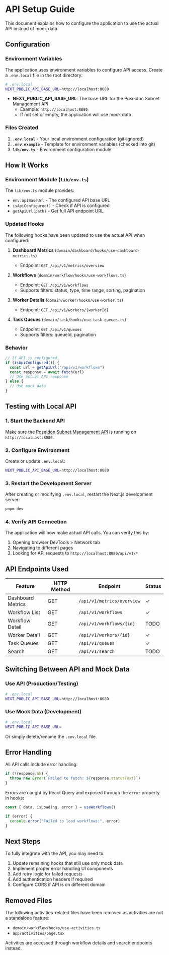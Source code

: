 # API Setup Guide

This document explains how to configure the application to use the actual API instead of mock data.

## Configuration

### Environment Variables

The application uses environment variables to configure API access. Create a `.env.local` file in the root directory:

```bash
# .env.local
NEXT_PUBLIC_API_BASE_URL=http://localhost:8080
```

- **NEXT_PUBLIC_API_BASE_URL**: The base URL for the Poseidon Subnet Management API
  - Example: `http://localhost:8080`
  - If not set or empty, the application will use mock data

### Files Created

1. **`.env.local`** - Your local environment configuration (git-ignored)
2. **`.env.example`** - Template for environment variables (checked into git)
3. **`lib/env.ts`** - Environment configuration module

## How It Works

### Environment Module (`lib/env.ts`)

The `lib/env.ts` module provides:

- `env.apiBaseUrl` - The configured API base URL
- `isApiConfigured()` - Check if API is configured
- `getApiUrl(path)` - Get full API endpoint URL

### Updated Hooks

The following hooks have been updated to use the actual API when configured:

1. **Dashboard Metrics** (`domain/dashboard/hooks/use-dashboard-metrics.ts`)
   - Endpoint: `GET /api/v1/metrics/overview`

2. **Workflows** (`domain/workflow/hooks/use-workflows.ts`)
   - Endpoint: `GET /api/v1/workflows`
   - Supports filters: status, type, time range, sorting, pagination

3. **Worker Details** (`domain/worker/hooks/use-worker.ts`)
   - Endpoint: `GET /api/v1/workers/{workerId}`

4. **Task Queues** (`domain/task/hooks/use-task-queues.ts`)
   - Endpoint: `GET /api/v1/queues`
   - Supports filters: queueId, pagination

### Behavior

```typescript
// If API is configured
if (isApiConfigured()) {
  const url = getApiUrl("/api/v1/workflows")
  const response = await fetch(url)
  // Use actual API response
} else {
  // Use mock data
}
```

## Testing with Local API

### 1. Start the Backend API

Make sure the [Poseidon Subnet Management API](https://github.com/piplabs/poseidon-subnet-management-api) is running on `http://localhost:8080`.

### 2. Configure Environment

Create or update `.env.local`:

```bash
NEXT_PUBLIC_API_BASE_URL=http://localhost:8080
```

### 3. Restart the Development Server

After creating or modifying `.env.local`, restart the Next.js development server:

```bash
pnpm dev
```

### 4. Verify API Connection

The application will now make actual API calls. You can verify this by:

1. Opening browser DevTools > Network tab
2. Navigating to different pages
3. Looking for API requests to `http://localhost:8080/api/v1/*`

## API Endpoints Used

| Feature | HTTP Method | Endpoint | Status |
|---------|-------------|----------|--------|
| Dashboard Metrics | GET | `/api/v1/metrics/overview` | ✓ |
| Workflow List | GET | `/api/v1/workflows` | ✓ |
| Workflow Detail | GET | `/api/v1/workflows/{id}` | TODO |
| Worker Detail | GET | `/api/v1/workers/{id}` | ✓ |
| Task Queues | GET | `/api/v1/queues` | ✓ |
| Search | GET | `/api/v1/search` | TODO |

## Switching Between API and Mock Data

### Use API (Production/Testing)

```bash
# .env.local
NEXT_PUBLIC_API_BASE_URL=http://localhost:8080
```

### Use Mock Data (Development)

```bash
# .env.local
NEXT_PUBLIC_API_BASE_URL=
```

Or simply delete/rename the `.env.local` file.

## Error Handling

All API calls include error handling:

```typescript
if (!response.ok) {
  throw new Error(`Failed to fetch: ${response.statusText}`)
}
```

Errors are caught by React Query and exposed through the `error` property in hooks:

```typescript
const { data, isLoading, error } = useWorkflows()

if (error) {
  console.error("Failed to load workflows:", error)
}
```

## Next Steps

To fully integrate with the API, you may need to:

1. Update remaining hooks that still use only mock data
2. Implement proper error handling UI components
3. Add retry logic for failed requests
4. Add authentication headers if required
5. Configure CORS if API is on different domain

## Removed Files

The following activities-related files have been removed as activities are not a standalone feature:

- `domain/workflow/hooks/use-activities.ts`
- `app/activities/page.tsx`

Activities are accessed through workflow details and search endpoints instead.
